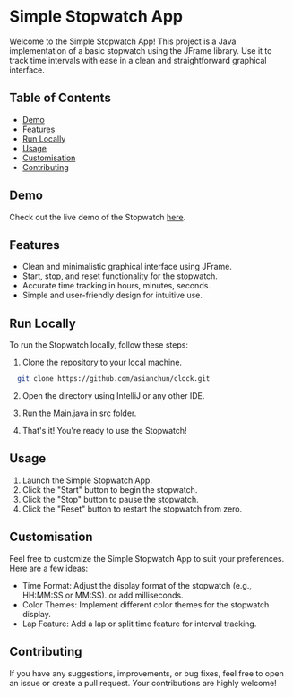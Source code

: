 # Simple Stopwatch App

Welcome to the Simple Stopwatch App! This project is a Java implementation of a basic stopwatch using the JFrame library. Use it to track time intervals with ease in a clean and straightforward graphical interface.

## Table of Contents

- [Demo](#demo)
- [Features](#features)
- [Run Locally](#run-locally)
- [Usage](#usage)
- [Customisation](#customisation)
- [Contributing](#contributing)

## Demo

Check out the live demo of the Stopwatch [here](#).

## Features

- Clean and minimalistic graphical interface using JFrame.
- Start, stop, and reset functionality for the stopwatch.
- Accurate time tracking in hours, minutes, seconds.
- Simple and user-friendly design for intuitive use.

## Run Locally

To run the Stopwatch locally, follow these steps:

1. Clone the repository to your local machine.

```bash
  git clone https://github.com/asianchun/clock.git
```

2. Open the directory using IntelliJ or any other IDE.

3. Run the Main.java in src folder.

4. That's it! You're ready to use the Stopwatch!

## Usage

1. Launch the Simple Stopwatch App.
2. Click the "Start" button to begin the stopwatch.
3. Click the "Stop" button to pause the stopwatch.
4. Click the "Reset" button to restart the stopwatch from zero.

## Customisation

Feel free to customize the Simple Stopwatch App to suit your preferences. Here are a few ideas:

- Time Format: Adjust the display format of the stopwatch (e.g., HH:MM:SS or MM:SS). or add milliseconds.
- Color Themes: Implement different color themes for the stopwatch display.
- Lap Feature: Add a lap or split time feature for interval tracking.

## Contributing

If you have any suggestions, improvements, or bug fixes, feel free to open an issue or create a pull request. Your contributions are highly welcome!

